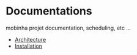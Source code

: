 # Documentations

mobinha projet documentation, scheduling, etc ... 

* [ Architecture ](architecture.md)
* [ Installation ](installation.md)
